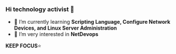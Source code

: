 ### Hi technology activist 👋


<!--anielcristho/danielcristho** is a ✨ _special_ ✨ repository because its `README.md` (this file) appears on your GitHub profile.-->



- 🌱 I’m currently learning **Scripting Language, Configure Network Devices, and Linux Server Administration**
- 👯 I’m very interested in **NetDevops**
<!-- - 📫 You can reach me on:
                       [:bust_in_silhouette: Linkedin](https://www.linkedin.com/in/daniel-pepuho-bb3783193/)<br>-->
                       
  **KEEP FOCUS**:star:                       

